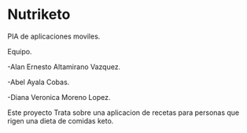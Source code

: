 # Nutriketo
PIA de aplicaciones moviles.

Equipo.

-Alan Ernesto Altamirano Vazquez. 

-Abel Ayala Cobas.

-Diana Veronica Moreno Lopez.

Este proyecto Trata sobre una aplicacion de recetas para personas que rigen una dieta de comidas keto.
